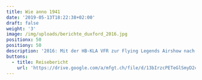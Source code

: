 ```yaml
---
title: Wie anno 1941
date: '2019-05-13T18:22:38+02:00'
draft: false
weight: '3'
image: /img/uploads/berichte_duxford_2016.jpg
positionx: 50
positiony: 50
description: '2016: Mit der HB-KLA VFR zur Flying Legends Airshow nach Duxford (UK).'
buttons:
  - title: Reisebericht
    url: 'https://drive.google.com/a/mfgt.ch/file/d/13bIrzcPETeGlSmyD2ciqPu_3RBuLqlC2/view?usp=sharing'
---
```

